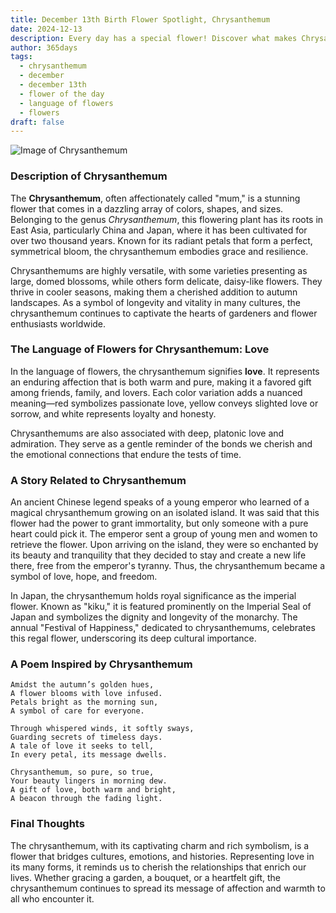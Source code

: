 ```yaml
---
title: December 13th Birth Flower Spotlight, Chrysanthemum
date: 2024-12-13
description: Every day has a special flower! Discover what makes Chrysanthemum unique as today’s birth flower and its symbolic meaning.
author: 365days
tags:
  - chrysanthemum
  - december
  - december 13th
  - flower of the day
  - language of flowers
  - flowers
draft: false
---
```


![Image of Chrysanthemum](https://cdn.pixabay.com/photo/2019/02/08/13/11/chrysanthemum-3983195_640.jpg#center)


### Description of Chrysanthemum

The **Chrysanthemum**, often affectionately called "mum," is a stunning flower that comes in a dazzling array of colors, shapes, and sizes. Belonging to the genus _Chrysanthemum_, this flowering plant has its roots in East Asia, particularly China and Japan, where it has been cultivated for over two thousand years. Known for its radiant petals that form a perfect, symmetrical bloom, the chrysanthemum embodies grace and resilience.

Chrysanthemums are highly versatile, with some varieties presenting as large, domed blossoms, while others form delicate, daisy-like flowers. They thrive in cooler seasons, making them a cherished addition to autumn landscapes. As a symbol of longevity and vitality in many cultures, the chrysanthemum continues to captivate the hearts of gardeners and flower enthusiasts worldwide.

### The Language of Flowers for Chrysanthemum: Love

In the language of flowers, the chrysanthemum signifies **love**. It represents an enduring affection that is both warm and pure, making it a favored gift among friends, family, and lovers. Each color variation adds a nuanced meaning—red symbolizes passionate love, yellow conveys slighted love or sorrow, and white represents loyalty and honesty.

Chrysanthemums are also associated with deep, platonic love and admiration. They serve as a gentle reminder of the bonds we cherish and the emotional connections that endure the tests of time.

### A Story Related to Chrysanthemum

An ancient Chinese legend speaks of a young emperor who learned of a magical chrysanthemum growing on an isolated island. It was said that this flower had the power to grant immortality, but only someone with a pure heart could pick it. The emperor sent a group of young men and women to retrieve the flower. Upon arriving on the island, they were so enchanted by its beauty and tranquility that they decided to stay and create a new life there, free from the emperor's tyranny. Thus, the chrysanthemum became a symbol of love, hope, and freedom.

In Japan, the chrysanthemum holds royal significance as the imperial flower. Known as "kiku," it is featured prominently on the Imperial Seal of Japan and symbolizes the dignity and longevity of the monarchy. The annual "Festival of Happiness," dedicated to chrysanthemums, celebrates this regal flower, underscoring its deep cultural importance.

### A Poem Inspired by Chrysanthemum

```
Amidst the autumn’s golden hues,  
A flower blooms with love infused.  
Petals bright as the morning sun,  
A symbol of care for everyone.  

Through whispered winds, it softly sways,  
Guarding secrets of timeless days.  
A tale of love it seeks to tell,  
In every petal, its message dwells.  

Chrysanthemum, so pure, so true,  
Your beauty lingers in morning dew.  
A gift of love, both warm and bright,  
A beacon through the fading light.  
```

### Final Thoughts

The chrysanthemum, with its captivating charm and rich symbolism, is a flower that bridges cultures, emotions, and histories. Representing love in its many forms, it reminds us to cherish the relationships that enrich our lives. Whether gracing a garden, a bouquet, or a heartfelt gift, the chrysanthemum continues to spread its message of affection and warmth to all who encounter it.